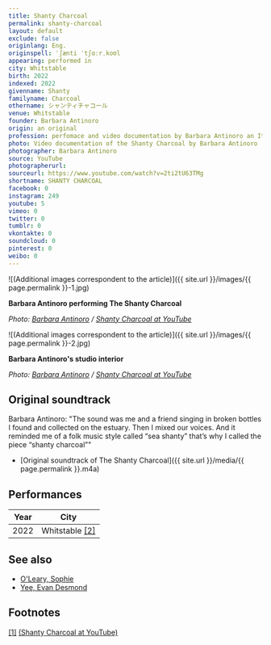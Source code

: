 ```yaml
---
title: Shanty Charcoal
permalink: shanty-charcoal
layout: default
exclude: false
originlang: Eng.
originspell: ˈʃænti ˈtʃɑːrˌkoʊl
appearing: performed in
city: Whitstable
birth: 2022
indexed: 2022
givenname: Shanty
familyname: Charcoal
othername: シャンティチャコール
venue: Whitstable
founder: Barbara Antinoro
origin: an original
profession: perfomace and video documentation by Barbara Antinoro an Italian artist based in the UK
photo: Video documentation of the Shanty Charcoal by Barbara Antinoro
photographer: Barbara Antinoro
source: YouTube
photographerurl:
sourceurl: https://www.youtube.com/watch?v=2ti2tU63TMg
shortname: SHANTY CHARCOAL
facebook: 0
instagram: 249
youtube: 5
vimeo: 0
twitter: 0
tumblr: 0
vkontakte: 0
soundcloud: 0
pinterest: 0
weibo: 0
---
```


<!---
To edit top block see
icon "Meta Data"
on right menu
Full edit instructions
indexmod.gq/edit
-->

![(Additional images correspondent to the article)]({{ site.url }}/images/{{ page.permalink }}-1.jpg)

**Barbara Antinoro performing The Shanty Charcoal**

*Photo: [Barbara Antinoro](index) / [Shanty Charcoal at YouTube](https://www.youtube.com/watch?v=2ti2tU63TMg)*

![(Additional images correspondent to the article)]({{ site.url }}/images/{{ page.permalink }}-2.jpg)

**Barbara Antinoro's studio interior**

*Photo: [Barbara Antinoro](index) / [Shanty Charcoal at YouTube](https://www.youtube.com/watch?v=2ti2tU63TMg)*

## Original soundtrack

Barbara Antinoro: "The sound was me and a friend singing in broken bottles I found and collected on the estuary. Then I mixed our voices. And it reminded me of a folk music style called “sea shanty” that’s why I called the piece “shanty charcoal”"

+ [Original soundtrack of The Shanty Charcoal]({{ site.url }}/media/{{ page.permalink }}.m4a)


## Performances

|Year|City|
|-|-|
|2022|Whitstable <span id="a2">[\[2\]](#f2)</span>|

## See also

+ [O'Leary, Sophie](o-leary-sophie)
+ [Yee, Evan Desmond](yee-evan-desmond)

## Footnotes

[[1]](#a1) <span id="f1"></span> [(Shanty Charcoal at YouTube)](https://www.youtube.com/watch?v=2ti2tU63TMg)
